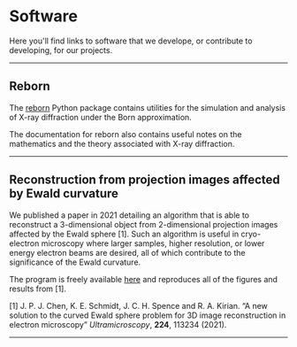 # Software
Here you'll find links to software that we develope, or contribute to developing, for our projects.

---
## Reborn
The [reborn](https://kirianlab.gitlab.io/reborn/index.html) Python package contains utilities for the simulation and analysis of X-ray diffraction under the Born approximation.

The documentation for reborn also contains useful notes on the mathematics and the theory associated with X-ray diffraction.

---
## Reconstruction from projection images affected by Ewald curvature

We published a paper in 2021 detailing an algorithm that is able to reconstruct a 3-dimensional object from 2-dimensional projection images affected by the Ewald sphere [1]. Such an algorithm is useful in cryo-electron microscopy where larger samples, higher resolution, or lower energy electron beams are desired, all of which contribute to the significance of the Ewald curvature.

The program is freely available [here](https://gitlab.com/jpchen1/em-reconstruction-with-ewald/) and reproduces all of the figures and results from [1].

[1]   J. P. J. Chen, K. E. Schmidt, J. C. H. Spence and R. A. Kirian. “A new solution to the curved Ewald sphere problem for 3D image reconstruction in electron microscopy” _Ultramicroscopy_, **224**, 113234 (2021).

---
